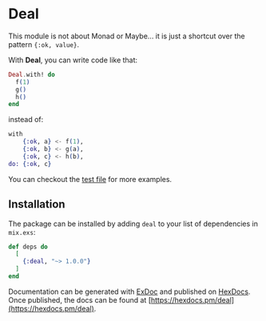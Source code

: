 # Deal

This module is not about Monad or Maybe... it is just a shortcut
over the pattern `{:ok, value}`.

With **Deal**, you can write code like that:


```elixir
Deal.with! do
  f(1)
  g()
  h()
end
```

instead of:

```elixir
with
    {:ok, a} <- f(1),
    {:ok, b} <- g(a),
    {:ok, c} <- h(b),
do: {:ok, c}
```

You can checkout the [test file](test/deal_test.exs) for more examples.

## Installation

The package can be installed
by adding `deal` to your list of dependencies in `mix.exs`:

```elixir
def deps do
  [
    {:deal, "~> 1.0.0"}
  ]
end
```

Documentation can be generated with [ExDoc](https://github.com/elixir-lang/ex_doc)
and published on [HexDocs](https://hexdocs.pm). Once published, the docs can
be found at [https://hexdocs.pm/deal](https://hexdocs.pm/deal).
